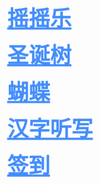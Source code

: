 <b><a href="https://lingoing.github.io/main/shake/" style="color:#438DFC; font-size:50px;">摇摇乐</a></b>

<b><a href="https://lingoing.github.io/main/tree/" style="color:#438DFC; font-size:50px;">圣诞树</a></b>

<b><a href="https://lingoing.github.io/main/butterfly/" style="color:#438DFC; font-size:50px;">蝴蝶</a></b>

<b><a href="https://lingoing.github.io/main/pinyin/" style="color:#438DFC; font-size:50px;">汉字听写</a></b>

<b><a href="https://lingoing.github.io/main/checkin/" style="color:#438DFC; font-size:50px;">签到</a></b>
